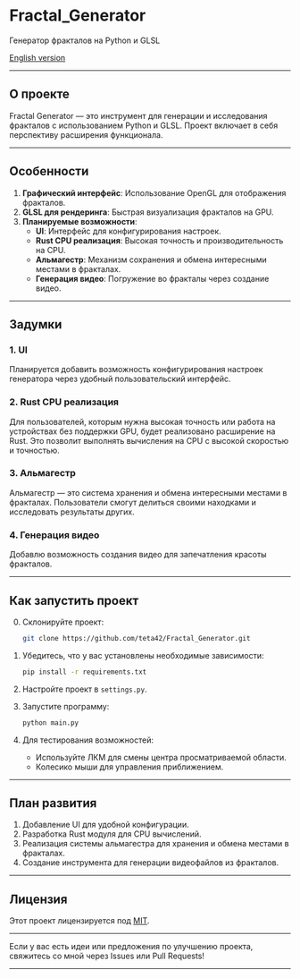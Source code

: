 # Fractal_Generator
Генератор фракталов на Python и GLSL

[English version](README.en.md)

---

## О проекте

Fractal Generator — это инструмент для генерации и исследования фракталов с использованием Python и GLSL. Проект включает в себя перспективу расширения функционала.

---

## Особенности

1. **Графический интерфейс**: Использование OpenGL для отображения фракталов.
2. **GLSL для рендеринга**: Быстрая визуализация фракталов на GPU.
3. **Планируемые возможности**:
   - **UI**: Интерфейс для конфигурирования настроек.
   - **Rust CPU реализация**: Высокая точность и производительность на CPU.
   - **Альмагестр**: Механизм сохранения и обмена интересными местами в фракталах.
   - **Генерация видео**: Погружение во фракталы через создание видео.

---

## Задумки

### 1. UI
Планируется добавить возможность конфигурирования настроек генератора через удобный пользовательский интерфейс.

### 2. Rust CPU реализация
Для пользователей, которым нужна высокая точность или работа на устройствах без поддержки GPU, будет реализовано расширение на Rust. Это позволит выполнять вычисления на CPU с высокой скоростью и точностью.

### 3. Альмагестр
Альмагестр — это система хранения и обмена интересными местами в фракталах. Пользователи смогут делиться своими находками и исследовать результаты других.

### 4. Генерация видео
Добавлю возможность создания видео для запечатления красоты фракталов.

---

## Как запустить проект

0. Склонируйте проект:
    ```bash
    git clone https://github.com/teta42/Fractal_Generator.git
    ```

1. Убедитесь, что у вас установлены необходимые зависимости:
   ```bash
   pip install -r requirements.txt
   ```

2. Настройте проект в `settings.py`.

3. Запустите программу:
   ```bash
   python main.py
   ```

4. Для тестирования возможностей:
   - Используйте ЛКМ для смены центра просматриваемой области.
   - Колесико мыши для управления приближением.

---

## План развития

1. Добавление UI для удобной конфигурации.
2. Разработка Rust модуля для CPU вычислений.
3. Реализация системы альмагестра для хранения и обмена местами в фракталах.
4. Создание инструмента для генерации видеофайлов из фракталов.

---

## Лицензия

Этот проект лицензируется под [MIT](LICENSE).

---

Если у вас есть идеи или предложения по улучшению проекта, свяжитесь со мной через Issues или Pull Requests!

---